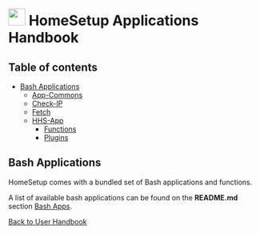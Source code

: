 # <img src="https://iili.io/HvtxC1S.png"  width="34" height="34"> HomeSetup Applications Handbook

## Table of contents

<!-- toc -->
- [Bash Applications](#bash-applications)
  * [App-Commons](applications/bash/app-commons.md#application-commons)
  * [Check-IP](applications/bash/check-ip.md#check-ip-application)
  * [Fetch](applications/bash/fetch.md#fetch-application)
  * [HHS-App](applications/bash/hhs-app.md#homesetup-application)
    + [Functions](applications/bash/hhs-app.md#functions)
    + [Plugins](applications/bash/hhs-app.md#plug-ins)
<!-- tocstop -->

## Bash Applications

HomeSetup comes with a bundled set of Bash applications and functions.

A list of available bash applications can be found on the **README.md** 
section [Bash Apps](../../USAGE.md#applications).

[Back to User Handbook](../handbook.md)
